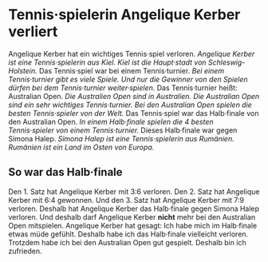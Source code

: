 # Tennis·spielerin Angelique Kerber verliert

Angelique Kerber hat ein wichtiges Tennis·spiel verloren. 
*Angelique Kerber ist eine Tennis·spielerin aus Kiel.* 
*Kiel ist die Haupt·stadt von Schleswig-Holstein.* Das Tennis·spiel war bei einem Tennis·turnier. 
*Bei einem Tennis·turnier gibt es viele Spiele.* 
*Und nur die Gewinner von den Spielen dürfen bei dem Tennis·turnier weiter·spielen.* Das Tennis·turnier heißt: Australian Open. 
*Die Australien Open sind in Australien.* 
*Die Australian Open sind ein sehr wichtiges Tennis·turnier.* 
*Bei den Australian Open spielen die besten Tennis·spieler von der Welt.* Das Tennis·spiel war das Halb·finale von den Australian Open. 
*In einem Halb·finale spielen die 4 besten Tennis·spieler von einem Tennis·turnier.* Dieses Halb·finale war gegen Simona Halep. 
*Simona Halep ist eine Tennis·spielerin aus Rumänien.* 
*Rumänien ist ein Land im Osten von Europa.* 

## So war das Halb·finale
Den 1. Satz hat Angelique Kerber mit 3:6 verloren. Den 2. Satz hat Angelique Kerber  mit 6:4 gewonnen. Und den 3. Satz hat Angelique Kerber mit 7:9 verloren. Deshalb hat Angelique Kerber das Halb·finale gegen Simona Halep verloren. Und deshalb darf Angelique Kerber **nicht** mehr bei den Australian Open mitspielen. 
Angelique Kerber hat gesagt: Ich habe mich im Halb·finale etwas müde gefühlt. Deshalb habe ich das Halb·finale vielleicht verloren. Trotzdem habe ich bei den Australian Open gut gespielt. Deshalb bin ich zufrieden. 
